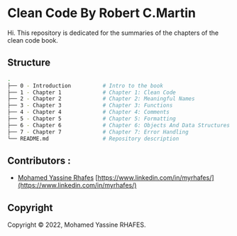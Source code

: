 # Clean Code By Robert C.Martin
Hi. This repository is dedicated for the summaries of the chapters of the clean code book.

## Structure 

```bash
.
├── 0 - Introduction          # Intro to the book
├── 1 - Chapter 1             # Chapter 1: Clean Code
├── 2 - Chapter 2             # Chapter 2: Meaningful Names
├── 3 - Chapter 3             # Chapter 3: Functions
├── 4 - Chapter 4             # Chapter 4: Comments
├── 5 - Chapter 5             # Chapter 5: Formatting
├── 6 - Chapter 6             # Chapter 6: Objects And Data Structures
├── 7 - Chapter 7             # Chapter 7: Error Handling
└── README.md                 # Repository description
```

## Contributors :

-  [Mohamed Yassine Rhafes](https://www.linkedin.com/in/myrhafes/) [https://www.linkedin.com/in/myrhafes/](https://www.linkedin.com/in/myrhafes/)

## Copyright

Copyright © 2022, Mohamed Yassine RHAFES.
